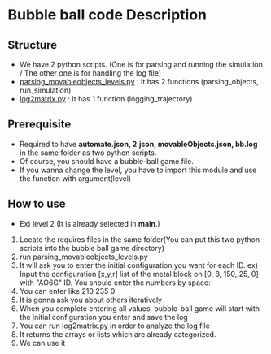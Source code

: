 # Bubble ball code Description

## Structure
* We have 2 python scripts. (One is for parsing and running the simulation / The other one is for handling the log file)
* <U>parsing_movableobjects_levels.py</U> : It has 2 functions (parsing_objects, run_simulation)
* <U>log2matrix.py</U> : It has 1 function (logging_trajectory)

## Prerequisite
* Required to have **automate.json, 2.json, movableObjects.json, bb.log** in the same folder as two python scripts.
* Of course, you should have a bubble-ball game file.
* If you wanna change the level, you have to import this module and use the function with argument(level)  

## How to use 
* Ex) level 2 (It is already selected in __main__.)
1. Locate the requires files in the same folder(You can put this two python scripts into the bubble ball game directory)
2. run parsing_movableobjects_levels.py
3. It will ask you to enter the initial configuration you want for each ID. 
ex) Input the configuration [x,y,r] list of the metal block on [0, 8, 150, 25, 0] with "AO6G" ID. You should enter the numbers by space: 
4. You can enter like 210 235 0
5. It is gonna ask you about others iteratively
6. When you complete entering all values, bubble-ball game will start with the initial configuration you enter and save the log
7. You can run log2matrix.py in order to analyze the log file 
8. It returns the arrays or lists which are already categorized.
9. We can use it